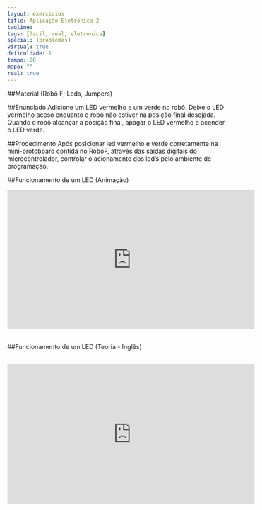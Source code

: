 ```yaml
---
layout: exercicios
title: Aplicação Eletrônica 2 
tagline: 
tags: [facil, real, eletronica]
special: [problemas]
virtual: true
deficuldade: 1
tempo: 20
mapa: ""
real: true
---
```


##Material
(Robô F; Leds, Jumpers)

##Enunciado
Adicione  um  LED  vermelho  e  um  verde  no  robô.  Deixe  o  LED  vermelho  aceso enquanto o robô não estiver na posição  final desejada. Quando o robô alcançar a posição final, apagar o LED vermelho e acender o LED verde.

##Procedimento
Após posicionar  led vermelho e verde corretamente na mini-protoboard contida no RobôF, através das saídas digitais do microcontrolador, controlar o acionamento dos led’s pelo ambiente de programação.

##Funcionamento de um LED (Animação)
<br>
<center> 
<iframe width="560" height="315" src="https://www.youtube.com/embed/NPX1rGj4pDM" frameborder="0" allowfullscreen></iframe>
</center>
<br>

##Funcionamento de um LED (Teoria - Inglês)

<br>
<center>
<iframe width="560" height="315" src="https://www.youtube.com/embed/fP59RSgQqg8" frameborder="0" allowfullscreen></iframe>
</center>



